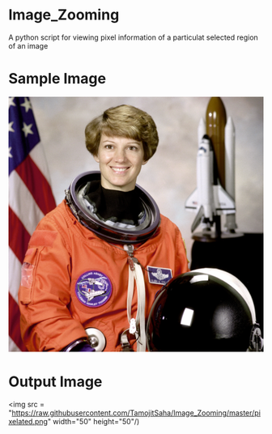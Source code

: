 # Image_Zooming
A python script for viewing pixel information of a particulat selected region of an image

# Sample Image
![alt_text](https://raw.githubusercontent.com/TamojitSaha/Image_Zooming/master/image.png)

# Output Image
<img src = "https://raw.githubusercontent.com/TamojitSaha/Image_Zooming/master/pixelated.png" width="50" height="50"/)
